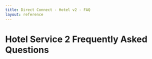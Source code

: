 ```yaml
---
title: Direct Connect - Hotel v2 - FAQ
layout: reference
---
```


# Hotel Service 2 Frequently Asked Questions
